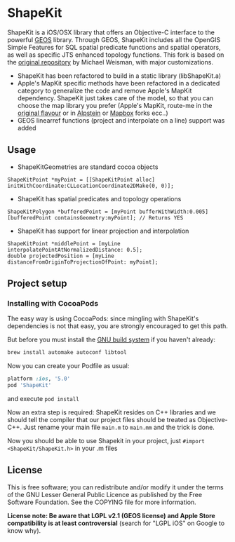# ShapeKit


ShapeKit is a iOS/OSX library that offers an Objective-C interface to the powerful [GEOS](http://trac.osgeo.org/geos/) library.
Through GEOS, ShapeKit includes all the OpenGIS Simple Features for SQL spatial predicate functions and spatial operators, as well as specific JTS enhanced topology functions.
This fork is based on the [original repository](https://github.com/mweisman/ShapeKit) by Michael Weisman, with major customizations.
- ShapeKit has been refactored to build in a static library (libShapeKit.a)
- Apple's MapKit specific methods have been refactored in a dedicated category to generalize the code and remove Apple's MapKit dependency. ShapeKit just takes care of the model, so that you can choose the map library you prefer (Apple's MapKit, route-me in the [original flavour](https://github.com/route-me/route-me) or in [Alpstein](http://github.com/Alpstein) or [Mapbox](https://github.com/mapbox/mapbox-ios-sdk) forks ecc..)
- GEOS linearref functions (project and interpolate on a line) support was added


## Usage

* ShapeKitGeometries are standard cocoa objects

```objc
ShapeKitPoint *myPoint = [[ShapeKitPoint alloc] initWithCoordinate:CLLocationCoordinate2DMake(0, 0)];
```

* ShapeKit has spatial predicates and topology operations

```objc
ShapeKitPolygon *bufferedPoint = [myPoint bufferWithWidth:0.005]
[bufferedPoint containsGeometry:myPoint]; // Returns YES
```

* ShapeKit has support for linear projection and interpolation 

```objc
ShapeKitPoint *middlePoint = [myLine interpolatePointAtNormalizedDistance: 0.5];
double projectedPosition = [myLine distanceFromOriginToProjectionOfPoint: myPoint];
```

## Project setup

### Installing with CocoaPods
The easy way is using CocoaPods: since mingling with ShapeKit's dependencies is not that easy, you are strongly encouraged to get this path.

But before you must install the [GNU build system](http://en.wikipedia.org/wiki/GNU_build_system) if you haven't already:

```bash
brew install automake autoconf libtool
```

Now you can create your Podfile as usual:

```ruby
platform :ios, '5.0'
pod 'ShapeKit'
```

and execute ```pod install```

Now an extra step is required: ShapeKit resides on C++ libraries and we should tell the compiler that our project files should be treated as Objective-C++. Just rename your main file `main.m` to `main.mm` and the trick is done.

Now you should be able to use Shapekit in your project, just `#import <ShapeKit/ShapeKit.h>` in your .m files


## License

This is free software; you can redistribute and/or modify it under the terms of the GNU Lesser General Public Licence as published by the Free Software Foundation. See the COPYING file for more information.

**License note: Be aware that LGPL v2.1 (GEOS license) and Apple Store compatibility is at least controversial** (search for "LGPL iOS" on Google to know why).
